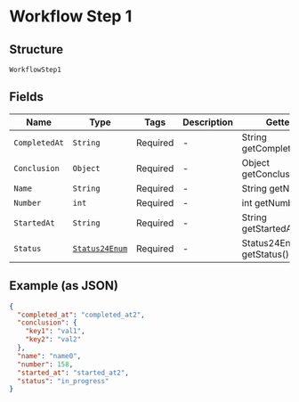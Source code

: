 
# Workflow Step 1

## Structure

`WorkflowStep1`

## Fields

| Name | Type | Tags | Description | Getter | Setter |
|  --- | --- | --- | --- | --- | --- |
| `CompletedAt` | `String` | Required | - | String getCompletedAt() | setCompletedAt(String completedAt) |
| `Conclusion` | `Object` | Required | - | Object getConclusion() | setConclusion(Object conclusion) |
| `Name` | `String` | Required | - | String getName() | setName(String name) |
| `Number` | `int` | Required | - | int getNumber() | setNumber(int number) |
| `StartedAt` | `String` | Required | - | String getStartedAt() | setStartedAt(String startedAt) |
| `Status` | [`Status24Enum`](../../doc/models/status-24-enum.md) | Required | - | Status24Enum getStatus() | setStatus(Status24Enum status) |

## Example (as JSON)

```json
{
  "completed_at": "completed_at2",
  "conclusion": {
    "key1": "val1",
    "key2": "val2"
  },
  "name": "name0",
  "number": 158,
  "started_at": "started_at2",
  "status": "in_progress"
}
```

